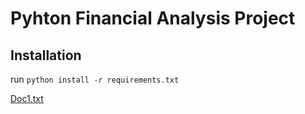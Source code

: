# Pyhton Financial Analysis Project

## Installation 
run `python install -r requirements.txt`

[Doc1.txt](https://github.com/Itsricardo39/pyhton-financial-analysis-project/files/10990479/Doc1.txt)

